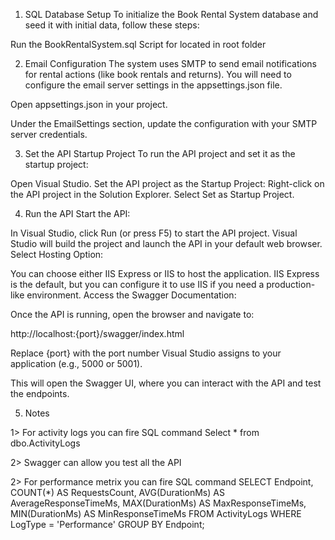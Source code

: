 1. SQL Database Setup
To initialize the Book Rental System database and seed it with initial data, follow these steps:

Run the BookRentalSystem.sql Script for located in root folder

2. Email Configuration
The system uses SMTP to send email notifications for rental actions (like book rentals and returns). You will need to configure the email server settings in the appsettings.json file.

Open appsettings.json in your project.

Under the EmailSettings section, update the configuration with your SMTP server credentials.

3. Set the API Startup Project
To run the API project and set it as the startup project:

Open Visual Studio.
Set the API project as the Startup Project:
Right-click on the API project in the Solution Explorer.
Select Set as Startup Project.

4. Run the API
Start the API:

In Visual Studio, click Run (or press F5) to start the API project.
Visual Studio will build the project and launch the API in your default web browser.
Select Hosting Option:

You can choose either IIS Express or IIS to host the application.
IIS Express is the default, but you can configure it to use IIS if you need a production-like environment.
Access the Swagger Documentation:

Once the API is running, open the browser and navigate to:

http://localhost:{port}/swagger/index.html

Replace {port} with the port number Visual Studio assigns to your application (e.g., 5000 or 5001).

This will open the Swagger UI, where you can interact with the API and test the endpoints.


5. Notes 

 
 1> For activity logs you can fire SQL command 
 Select * from dbo.ActivityLogs
 
 2> Swagger can allow you test all the API
 
 2> For performance metrix you can fire SQL command
  SELECT 
    Endpoint,
    COUNT(*) AS RequestsCount,
    AVG(DurationMs) AS AverageResponseTimeMs,
    MAX(DurationMs) AS MaxResponseTimeMs,
    MIN(DurationMs) AS MinResponseTimeMs
FROM ActivityLogs
WHERE LogType = 'Performance'
GROUP BY Endpoint;

